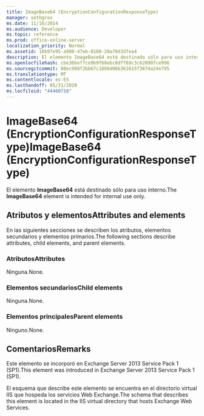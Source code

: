 ```yaml
---
title: ImageBase64 (EncryptionConfigurationResponseType)
manager: sethgros
ms.date: 11/16/2014
ms.audience: Developer
ms.topic: reference
ms.prod: office-online-server
localization_priority: Normal
ms.assetid: 16b97e95-a980-47eb-8108-28a70d3dfea4
description: El elemento ImageBase64 está destinado sólo para uso interno.
ms.openlocfilehash: cbe36bef7ce9b9f68ebc0dff69c3c62090fce996
ms.sourcegitcommit: 88ec988f2bb67c1866d06b361615f3674a24e795
ms.translationtype: MT
ms.contentlocale: es-ES
ms.lasthandoff: 05/31/2020
ms.locfileid: "44460718"
---
```

# <a name="imagebase64-encryptionconfigurationresponsetype"></a><span data-ttu-id="4de26-103">ImageBase64 (EncryptionConfigurationResponseType)</span><span class="sxs-lookup"><span data-stu-id="4de26-103">ImageBase64 (EncryptionConfigurationResponseType)</span></span>

<span data-ttu-id="4de26-104">El elemento **ImageBase64** está destinado sólo para uso interno.</span><span class="sxs-lookup"><span data-stu-id="4de26-104">The **ImageBase64** element is intended for internal use only.</span></span> 

## <a name="attributes-and-elements"></a><span data-ttu-id="4de26-105">Atributos y elementos</span><span class="sxs-lookup"><span data-stu-id="4de26-105">Attributes and elements</span></span>

<span data-ttu-id="4de26-106">En las siguientes secciones se describen los atributos, elementos secundarios y elementos primarios.</span><span class="sxs-lookup"><span data-stu-id="4de26-106">The following sections describe attributes, child elements, and parent elements.</span></span>
  
### <a name="attributes"></a><span data-ttu-id="4de26-107">Atributos</span><span class="sxs-lookup"><span data-stu-id="4de26-107">Attributes</span></span>

<span data-ttu-id="4de26-108">Ninguna.</span><span class="sxs-lookup"><span data-stu-id="4de26-108">None.</span></span>
  
### <a name="child-elements"></a><span data-ttu-id="4de26-109">Elementos secundarios</span><span class="sxs-lookup"><span data-stu-id="4de26-109">Child elements</span></span>

<span data-ttu-id="4de26-110">Ninguna.</span><span class="sxs-lookup"><span data-stu-id="4de26-110">None.</span></span>
  
### <a name="parent-elements"></a><span data-ttu-id="4de26-111">Elementos principales</span><span class="sxs-lookup"><span data-stu-id="4de26-111">Parent elements</span></span>

<span data-ttu-id="4de26-112">Ninguno.</span><span class="sxs-lookup"><span data-stu-id="4de26-112">None.</span></span>
  
## <a name="remarks"></a><span data-ttu-id="4de26-113">Comentarios</span><span class="sxs-lookup"><span data-stu-id="4de26-113">Remarks</span></span>

<span data-ttu-id="4de26-114">Este elemento se incorporó en Exchange Server 2013 Service Pack 1 (SP1).</span><span class="sxs-lookup"><span data-stu-id="4de26-114">This element was introduced in Exchange Server 2013 Service Pack 1 (SP1).</span></span>
  
<span data-ttu-id="4de26-115">El esquema que describe este elemento se encuentra en el directorio virtual IIS que hospeda los servicios Web Exchange.</span><span class="sxs-lookup"><span data-stu-id="4de26-115">The schema that describes this element is located in the IIS virtual directory that hosts Exchange Web Services.</span></span>
  

